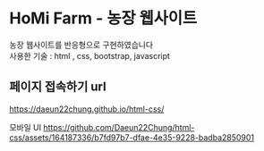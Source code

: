 # HoMi Farm - 농장 웹사이트
농장 웹사이트를 반응형으로 구현하였습니다<br/>
사용한 기술 : html , css, bootstrap, javascript

## 페이지 접속하기 url
https://daeun22chung.github.io/html-css/


모바일 UI
https://github.com/Daeun22Chung/html-css/assets/164187336/b7fd97b7-dfae-4e35-9228-badba2850901
